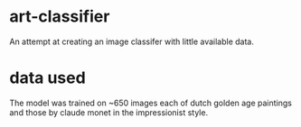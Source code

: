 # art-classifier

An attempt at creating an image classifer with little available data.

# data used

The model was trained on ~650 images each of dutch golden age paintings and those by claude monet in the impressionist style. 

